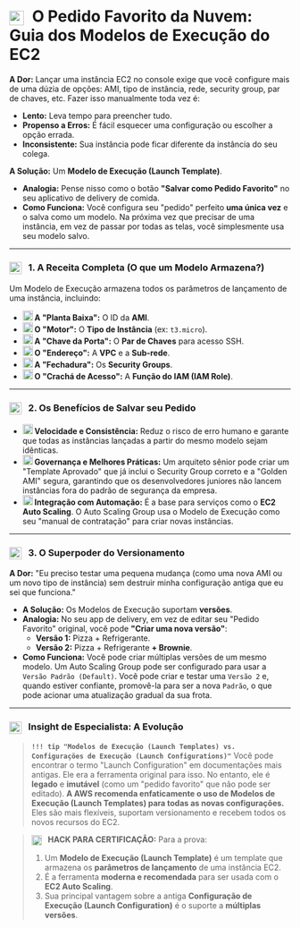 # <img src="https://api.iconify.design/mdi/clipboard-file-outline.svg?color=currentColor" width="26" style="vertical-align:middle; margin-right:8px;" /> O Pedido Favorito da Nuvem: Guia dos Modelos de Execução do EC2

**A Dor:** Lançar uma instância EC2 no console exige que você configure mais de uma dúzia de opções: AMI, tipo de instância, rede, security group, par de chaves, etc. Fazer isso manualmente toda vez é:
* **Lento:** Leva tempo para preencher tudo.
* **Propenso a Erros:** É fácil esquecer uma configuração ou escolher a opção errada.
* **Inconsistente:** Sua instância pode ficar diferente da instância do seu colega.

**A Solução:** Um **Modelo de Execução (Launch Template)**.
* **Analogia:** Pense nisso como o botão **"Salvar como Pedido Favorito"** no seu aplicativo de delivery de comida.
* **Como Funciona:** Você configura seu "pedido" perfeito **uma única vez** e o salva como um modelo. Na próxima vez que precisar de uma instância, em vez de passar por todas as telas, você simplesmente usa seu modelo salvo.

---

### <img src="https://api.iconify.design/mdi/format-list-bulleted-square.svg?color=currentColor" width="22" style="vertical-align:middle; margin-right:8px;" /> 1. A Receita Completa (O que um Modelo Armazena?)

Um Modelo de Execução armazena todos os parâmetros de lançamento de uma instância, incluindo:
* **<img src="https://api.iconify.design/mdi/image-multiple-outline.svg?color=currentColor" width="18" /> A "Planta Baixa":** O ID da **AMI**.
* **<img src="https://api.iconify.design/mdi/cpu-64-bit.svg?color=currentColor" width="18" /> O "Motor":** O **Tipo de Instância** (ex: `t3.micro`).
* **<img src="https://api.iconify.design/mdi/key-chain-variant.svg?color=currentColor" width="18" /> A "Chave da Porta":** O **Par de Chaves** para acesso SSH.
* **<img src="https://api.iconify.design/mdi/lan-connect.svg?color=currentColor" width="18" /> O "Endereço":** A **VPC** e a **Sub-rede**.
* **<img src="https://api.iconify.design/logos/aws-security-group.svg?color=currentColor" width="18" /> A "Fechadura":** Os **Security Groups**.
* **<img src="https://api.iconify.design/logos/aws-iam.svg?color=currentColor" width="18" /> O "Crachá de Acesso":** A **Função do IAM (IAM Role)**.

---

### <img src="https://api.iconify.design/mdi/creation.svg?color=currentColor" width="22" style="vertical-align:middle; margin-right:8px;" /> 2. Os Benefícios de Salvar seu Pedido

* **<img src="https://api.iconify.design/mdi/rocket-launch-outline.svg?color=currentColor" width="18" /> Velocidade e Consistência:** Reduz o risco de erro humano e garante que todas as instâncias lançadas a partir do mesmo modelo sejam idênticas.
* **<img src="https://api.iconify.design/mdi/gavel.svg?color=currentColor" width="18" /> Governança e Melhores Práticas:** Um arquiteto sênior pode criar um "Template Aprovado" que já inclui o Security Group correto e a "Golden AMI" segura, garantindo que os desenvolvedores juniores não lancem instâncias fora do padrão de segurança da empresa.
* **<img src="https://api.iconify.design/logos/aws-auto-scaling.svg?color=currentColor" width="18" /> Integração com Automação:** É a base para serviços como o **EC2 Auto Scaling**. O Auto Scaling Group usa o Modelo de Execução como seu "manual de contratação" para criar novas instâncias.

---

### <img src="https://api.iconify.design/mdi/history.svg?color=currentColor" width="22" style="vertical-align:middle; margin-right:8px;" /> 3. O Superpoder do Versionamento

**A Dor:** "Eu preciso testar uma pequena mudança (como uma nova AMI ou um novo tipo de instância) sem destruir minha configuração antiga que eu sei que funciona."

* **A Solução:** Os Modelos de Execução suportam **versões**.
* **Analogia:** No seu app de delivery, em vez de editar seu "Pedido Favorito" original, você pode **"Criar uma nova versão"**:
    * **Versão 1:** Pizza + Refrigerante.
    * **Versão 2:** Pizza + Refrigerante **+ Brownie**.
* **Como Funciona:** Você pode criar múltiplas versões de um mesmo modelo. Um Auto Scaling Group pode ser configurado para usar a `Versão Padrão (Default)`. Você pode criar e testar uma `Versão 2` e, quando estiver confiante, promovê-la para ser a nova `Padrão`, o que pode acionar uma atualização gradual da sua frota.

---

### <img src="https://api.iconify.design/mdi/lightbulb-on-outline.svg?color=currentColor" width="22" style="vertical-align:middle; margin-right:8px;" /> Insight de Especialista: A Evolução

> **`!!! tip "Modelos de Execução (Launch Templates) vs. Configurações de Execução (Launch Configurations)"`**
> Você pode encontrar o termo "Launch Configuration" em documentações mais antigas. Ele era a ferramenta original para isso. No entanto, ele é **legado** e **imutável** (como um "pedido favorito" que não pode ser editado).
> **A AWS recomenda enfaticamente o uso de Modelos de Execução (Launch Templates) para todas as novas configurações.** Eles são mais flexíveis, suportam versionamento e recebem todos os novos recursos do EC2.

> **<img src="https://api.iconify.design/mdi/star-four-points.svg?color=currentColor" width="18" style="vertical-align:middle; margin-right:8px;" /> HACK PARA CERTIFICAÇÃO:** Para a prova:
> 1.  Um **Modelo de Execução (Launch Template)** é um template que armazena os **parâmetros de lançamento** de uma instância EC2.
> 2.  É a ferramenta **moderna e recomendada** para ser usada com o **EC2 Auto Scaling**.
> 3.  Sua principal vantagem sobre a antiga **Configuração de Execução (Launch Configuration)** é o suporte a **múltiplas versões**.

